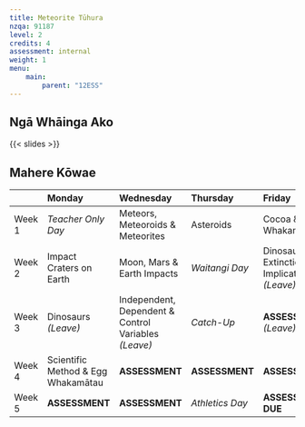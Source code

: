```yaml
---
title: Meteorite Tūhura
nzqa: 91187
level: 2
credits: 4
assessment: internal
weight: 1
menu:
    main:
        parent: "12ESS"
---
```


## Ngā Whāinga Ako

{{< slides >}}

## Mahere Kōwae

|        | Monday                             | Wednesday                                            | Thursday        | Friday                                        |
|:-------|:-----------------------------------|:-----------------------------------------------------|:----------------|:----------------------------------------------|
| Week 1 | _Teacher Only Day_                 | Meteors, Meteoroids & Meteorites                     | Asteroids       | Cocoa & Flour Whakamātau                      |
| Week 2 | Impact Craters on Earth            | Moon, Mars & Earth Impacts                           | _Waitangi Day_  | Dinosaurs Extinction & Implications _(Leave)_ |
| Week 3 | Dinosaurs _(Leave)_                | Independent, Dependent & Control Variables _(Leave)_ | _Catch-Up_      | __ASSESSMENT__ _(Leave)_                      |
| Week 4 | Scientific Method & Egg Whakamātau | __ASSESSMENT__                                       | __ASSESSMENT__  | __ASSESSMENT__                                |
| Week 5 | __ASSESSMENT__                     | __ASSESSMENT__                                       | _Athletics Day_ | __ASSESSMENT DUE__                            |